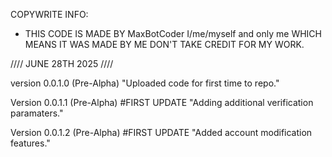 COPYWRITE INFO: 
* THIS CODE IS MADE BY MaxBotCoder I/me/myself and only me WHICH MEANS IT WAS MADE BY ME DON'T TAKE CREDIT FOR MY WORK. 

//// JUNE 28TH 2025 ////

version 0.0.1.0 (Pre-Alpha) "Uploaded code for first time to repo."

Version 0.0.1.1 (Pre-Alpha) #FIRST UPDATE "Adding additional verification paramaters."

Version 0.0.1.2 (Pre-Alpha) #FIRST UPDATE "Added account modification features."

